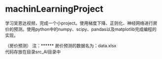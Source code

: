 # machinLearningProject
学习吴恩达视频，完成一个小project。使用梯度下降、正则化、神经网络进行房价的预测。使用python中的numpy、scipy、pandas以及matplotlib完成编程的实现。

（房价预测）
注：******
房价预测的数据名为：data.xlsx        
代码存放在目录src_AI目录中
